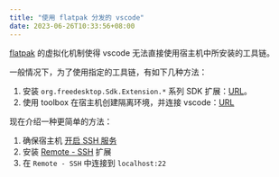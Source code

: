 ```yaml
---
title: "使用 flatpak 分发的 vscode"
date: 2023-06-26T10:33:56+08:00
---
```


[flatpak](https://flatpak.org) 的虚拟化机制使得 vscode 无法直接使用宿主机中所安装的工具链。

一般情况下，为了使用指定的工具链，有如下几种方法：
1. 安装 `org.freedesktop.Sdk.Extension.*` 系列 SDK 扩展：[URL](https://github.com/flathub/com.visualstudio.code)。
2. 使用 toolbox 在宿主机创建隔离环境，并连接 vscode：[URL](https://raduzaharia.medium.com/using-the-vscode-flatpak-distribution-a275d59ff1c7)

现在介绍一种更简单的方法：
1. 确保宿主机 [开启 SSH 服务](https://wiki.archlinux.org/title/OpenSSH#Server_usage)
2. 安装 [Remote - SSH](https://marketplace.visualstudio.com/items?itemName=ms-vscode-remote.remote-ssh) 扩展
3. 在 `Remote - SSH` 中连接到 `localhost:22`
